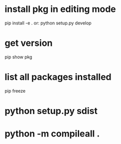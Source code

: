 # install pkg in editing mode
pip install -e .
or: python setup.py develop

# get version 
pip show pkg

# list all packages installed
pip freeze

# python setup.py sdist

# python -m compileall .